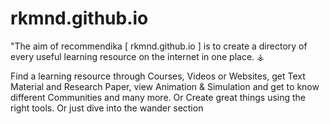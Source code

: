 # rkmnd.github.io
"The aim of recommendika [ rkmnd.github.io ] is to create a directory of every useful learning resource on the internet in one place.
⚶

Find a learning resource through Courses, Videos or Websites, get Text Material and Research Paper, view Animation & Simulation and get to know different Communities and many more. Or Create great things using the right tools. Or just dive into the wander section
